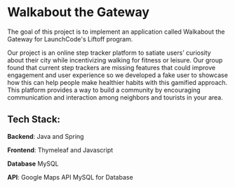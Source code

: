 # Walkabout the Gateway

The goal of this project is to implement an application called Walkabout the Gateway for LaunchCode's Liftoff program. 

Our project is an online step tracker platform to satiate users’ curiosity about their city while incentivizing walking for fitness or leisure. Our group found that current step trackers are missing features that could improve engagement and user experience so we developed a fake user to showcase how this can help people make healthier habits with this gamified approach. This platform provides a way to build a community by encouraging communication and interaction among neighbors and tourists in your area.

## Tech Stack:
**Backend**: Java and Spring

**Frontend**: Thymeleaf and Javascript

**Database** MySQL

**API**: Google Maps API
MySQL for Database
